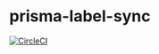 # prisma-label-sync

[![CircleCI](https://circleci.com/gh/prisma/prisma-label-sync.svg?style=svg&circle-token=3b70615f471c85634459a25f887ec378ae1cb79c)](https://circleci.com/gh/prisma/prisma-label-sync)

